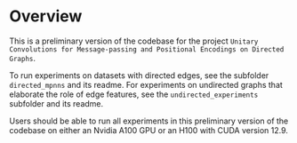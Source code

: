 # Overview

This is a preliminary version of the codebase for the project `Unitary Convolutions for Message-passing and Positional Encodings on Directed Graphs`. 

To run experiments on datasets with directed edges, see the subfolder `directed_mpnns` and its readme. For experiments on undirected graphs that elaborate the role of edge features, see the `undirected_experiments` subfolder and its readme. 

Users should be able to run all experiments in this preliminary version of the codebase on either an Nvidia A100 GPU or an H100 with CUDA version 12.9.
